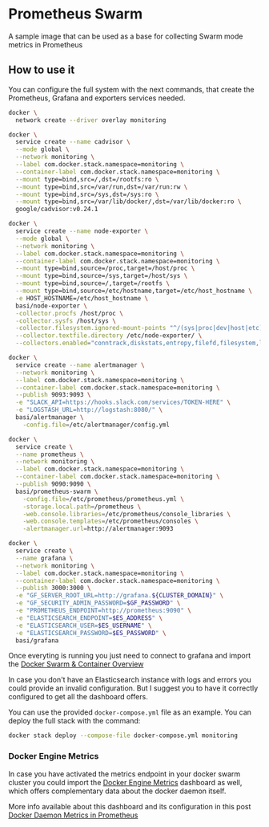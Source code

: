 # Prometheus Swarm

A sample image that can be used as a base for collecting Swarm mode metrics in Prometheus

## How to use it

You can configure the full system with the next commands, that create the Prometheus, Grafana and exporters services needed.

```bash
docker \
  network create --driver overlay monitoring

docker \
  service create --name cadvisor \
  --mode global \
  --network monitoring \
  --label com.docker.stack.namespace=monitoring \
  --container-label com.docker.stack.namespace=monitoring \
  --mount type=bind,src=/,dst=/rootfs:ro \
  --mount type=bind,src=/var/run,dst=/var/run:rw \
  --mount type=bind,src=/sys,dst=/sys:ro \
  --mount type=bind,src=/var/lib/docker/,dst=/var/lib/docker:ro \
  google/cadvisor:v0.24.1

docker \
  service create --name node-exporter \
  --mode global \
  --network monitoring \
  --label com.docker.stack.namespace=monitoring \
  --container-label com.docker.stack.namespace=monitoring \
  --mount type=bind,source=/proc,target=/host/proc \
  --mount type=bind,source=/sys,target=/host/sys \
  --mount type=bind,source=/,target=/rootfs \
  --mount type=bind,source=/etc/hostname,target=/etc/host_hostname \
  -e HOST_HOSTNAME=/etc/host_hostname \
  basi/node-exporter \
  -collector.procfs /host/proc \
  -collector.sysfs /host/sys \
  -collector.filesystem.ignored-mount-points "^/(sys|proc|dev|host|etc)($|/)" \
  --collector.textfile.directory /etc/node-exporter/ \
  --collectors.enabled="conntrack,diskstats,entropy,filefd,filesystem,loadavg,mdadm,meminfo,netdev,netstat,stat,textfile,time,vmstat,ipvs"

docker \
  service create --name alertmanager \
  --network monitoring \
  --label com.docker.stack.namespace=monitoring \
  --container-label com.docker.stack.namespace=monitoring \
  --publish 9093:9093 \
  -e "SLACK_API=https://hooks.slack.com/services/TOKEN-HERE" \
  -e "LOGSTASH_URL=http://logstash:8080/" \
  basi/alertmanager \
    -config.file=/etc/alertmanager/config.yml

docker \
  service create \
  --name prometheus \
  --network monitoring \
  --label com.docker.stack.namespace=monitoring \
  --container-label com.docker.stack.namespace=monitoring \
  --publish 9090:9090 \
  basi/prometheus-swarm \
    -config.file=/etc/prometheus/prometheus.yml \
    -storage.local.path=/prometheus \
    -web.console.libraries=/etc/prometheus/console_libraries \
    -web.console.templates=/etc/prometheus/consoles \
    -alertmanager.url=http://alertmanager:9093

docker \
  service create \
  --name grafana \
  --network monitoring \
  --label com.docker.stack.namespace=monitoring \
  --container-label com.docker.stack.namespace=monitoring \
  --publish 3000:3000 \
  -e "GF_SERVER_ROOT_URL=http://grafana.${CLUSTER_DOMAIN}" \
  -e "GF_SECURITY_ADMIN_PASSWORD=$GF_PASSWORD" \
  -e "PROMETHEUS_ENDPOINT=http://prometheus:9090" \
  -e "ELASTICSEARCH_ENDPOINT=$ES_ADDRESS" \
  -e "ELASTICSEARCH_USER=$ES_USERNAME" \
  -e "ELASTICSEARCH_PASSWORD=$ES_PASSWORD" \
  basi/grafana
```

Once everyting is running you just need to connect to grafana and import the [Docker Swarm & Container Overview](https://grafana.net/dashboards/609)

In case you don't have an Elasticsearch instance with logs and errors you could provide an invalid configuration. But I suggest you to have it correctly configured to get all the dashboard offers.

You can use the provided `docker-compose.yml` file as an example. You can deploy the full stack with the command:

```bash
docker stack deploy --compose-file docker-compose.yml monitoring
```

### Docker Engine Metrics
In case you have activated the metrics endpoint in your docker swarm cluster you could import the [Docker Engine Metrics](https://grafana.net/dashboards/1229) dashboard as well, which offers complementary data about the docker daemon itself.

More info available about this dashboard and its configuration in this post [Docker Daemon Metrics in Prometheus](https://medium.com/@basilio.vera/docker-swarm-metrics-in-prometheus-e02a6a5745a#.ei8n7eykb)
